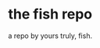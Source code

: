 <!DOCTYPE html>
<html>
<body>
<h1>the fish repo</h1>
<p>a repo by yours truly, fish.</p>
</body>
</html>
